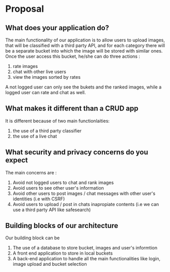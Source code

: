 # Proposal

## What does your application do?

The main functionality of our application is to allow users to upload images, that will be classified with a third party API, and for each category there will be a separate bucket into which the image will be stored with similar ones. Once the user access this bucket, he/she can do three actions :

1. rate images
2. chat with other live users
3. view the images sorted by rates

A not logged user can only see the bukets and the ranked images, while a logged user can rate and chat as well.

## What makes it different than a CRUD app

It is different because of two main functionlaities:

1. the use of a third party classifier
2. the use of a live chat

## What security and privacy concerns do you expect

The main concerns are :

1. Avoid not logged users to chat and rank images
2. Avoid users to see other user's information
3. Avoid other users to post images / chat messages with other user's identities (i.e with CSRF)
4. Avoid users to upload / post in chats inapropiate contents (i.e we can use a third party API like safesearch)

## Building blocks of our architecture

Our building block can be

1. The use of a database to store bucket, images and user's informtion
2. A front end application to store in local buckets
3. A back-end application to handle all the main functionalities like login, image upload and bucket selection



